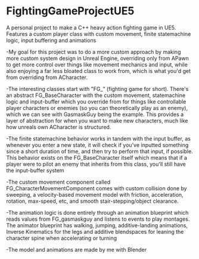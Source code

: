 # FightingGameProjectUE5
A personal project to make a C++ heavy action fighting game in UE5. Features a custom player class with custom movement, finite statemachine logic, input buffering and animations

-My goal for this project was to do a more custom approach by making more custom system design in Unreal Engine, overriding only from APawn to get more control over things like movement mechanics and input, while also enjoying a far less bloated class to work from, which is what you'd get from overriding from ACharacter.

-The interesting classes start with "FG_" (fighting game for short). There's an abstract FG_BaseCharacter with the custom movement, statemachine logic and input-buffer which you override from for things like controllable player characters or enemies (so you can theoretically play as an enemy), which we can see with GasmaskGuy being the example.
This provides a layer of abstraction for when you want to make new characters, much like how unreals own ACharacter is structured.

-The finite statemachine behavior works in tandem with the input buffer, as whenever you enter a new state, it will check if you've inputted something since a short duration of time, and then try to perform that input, if possible. 
This behavior exists on the FG_BaseCharacter itself which means that if a player were to pilot an enemy that inherits from this class, you'll still have the input-buffer system

-The custom movement component called FG_CharacterMovementComponent comes with custom collision done by sweeping, a velocity-based movement model with friction, acceleration, rotation, max-speed, etc, and smooth stair-stepping/object clearance.

-The animation logic is done entirely through an animation blueprint which reads values from FG_gasmaskguy and listens to events to play montages. The animator blueprint has walking, jumping, additive-landing animations, Inverse Kinematics for the legs and additive blendspaces for leaning the character spine when accelerating or turning

-The model and animations are made by me with Blender
